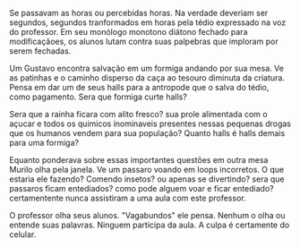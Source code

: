 Se passavam as horas ou percebidas horas. Na verdade deveriam ser segundos, segundos tranformados em horas pela tédio expressado na voz do professor. Em seu monólogo monotono diátono fechado para modificaçãoes, os alunos lutam contra suas palpebras que imploram por serem fechadas.

Um Gustavo encontra salvação em um formiga andando por sua mesa. Ve as patinhas e o caminho disperso da caça ao tesouro diminuta da criatura. Pensa em dar um de seus halls para a antropode que o salva do tédio,  como pagamento. Sera que formiga curte halls?

Sera que a rainha ficara com alito fresco? sua prole alimentada com o açucar e todos os quimicos inominaveis presentes nessas pequenas drogas que os humanos vendem para sua população? Quanto halls é halls demais para uma formiga?

Equanto ponderava sobre essas importantes questões em outra mesa Murilo olha pela janela. Ve um passaro voando em loops incorretos. O que estaria ele fazendo? Comendo insetos? ou apenas se divertindo? sera que passaros ficam entediados? como pode alguem voar e ficar entediado? certamentente nunca assistiram a uma aula com este professor. 

O professor olha seus alunos. "Vagabundos" ele pensa. Nenhum o olha ou entende suas palavras. Ninguem participa da aula. A culpa é certamente do celular.
